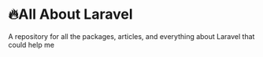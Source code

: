 # 🔥All About Laravel
A repository for all the packages, articles, and everything about Laravel that could help me
